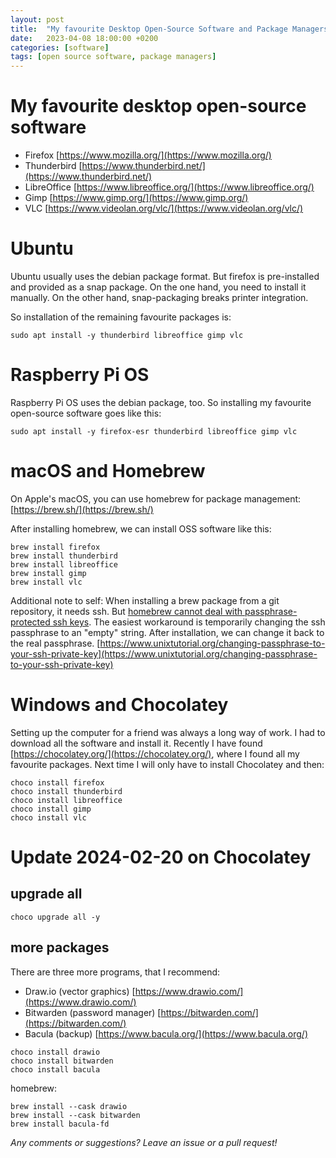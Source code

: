 ```yaml
---
layout: post
title:  "My favourite Desktop Open-Source Software and Package Managers"
date:   2023-04-08 18:00:00 +0200
categories: [software]
tags: [open source software, package managers]
---
```


# My favourite desktop open-source software

* Firefox      [https://www.mozilla.org/](https://www.mozilla.org/)
* Thunderbird  [https://www.thunderbird.net/](https://www.thunderbird.net/)
* LibreOffice  [https://www.libreoffice.org/](https://www.libreoffice.org/)
* Gimp         [https://www.gimp.org/](https://www.gimp.org/)
* VLC          [https://www.videolan.org/vlc/](https://www.videolan.org/vlc/)

# Ubuntu

Ubuntu usually uses the debian package format. But firefox is pre-installed and provided as a snap package.
On the one hand, you need to install it manually. On the other hand, snap-packaging breaks printer integration.

So installation of the remaining favourite packages is:
```
sudo apt install -y thunderbird libreoffice gimp vlc
```
# Raspberry Pi OS

Raspberry Pi OS uses the debian package, too.
So installing my favourite open-source software goes like this:
```
sudo apt install -y firefox-esr thunderbird libreoffice gimp vlc
```

# macOS and Homebrew

On Apple's macOS, you can use homebrew for package management: [https://brew.sh/](https://brew.sh/)

After installing homebrew, we can install OSS software like this:
```
brew install firefox
brew install thunderbird
brew install libreoffice
brew install gimp
brew install vlc
```


Additional note to self:
When installing a brew package from a git repository, it needs ssh.
But [homebrew cannot deal with passphrase-protected ssh keys](https://github.com/Homebrew/brew/issues/6583).
The easiest workaround is temporarily changing the ssh passphrase to an "empty" string.
After installation, we can change it back to the real passphrase.
[https://www.unixtutorial.org/changing-passphrase-to-your-ssh-private-key](https://www.unixtutorial.org/changing-passphrase-to-your-ssh-private-key)

# Windows and Chocolatey

Setting up the computer for a friend was always a long way of work.
I had to download all the software and install it.
Recently I have found [https://chocolatey.org/](https://chocolatey.org/), where I found all my favourite packages.
Next time I will only have to install Chocolatey and then:
```
choco install firefox
choco install thunderbird
choco install libreoffice
choco install gimp
choco install vlc
```

# Update 2024-02-20 on Chocolatey

## upgrade all

```
choco upgrade all -y
```

## more packages
There are three more programs, that I recommend:

* Draw.io   (vector graphics)   [https://www.drawio.com/](https://www.drawio.com/)
* Bitwarden (password manager)  [https://bitwarden.com/](https://bitwarden.com/)
* Bacula    (backup)            [https://www.bacula.org/](https://www.bacula.org/)

```
choco install drawio
choco install bitwarden
choco install bacula
```

homebrew:

```
brew install --cask drawio
brew install --cask bitwarden
brew install bacula-fd
```

*Any comments or suggestions? Leave an issue or a pull request!*
